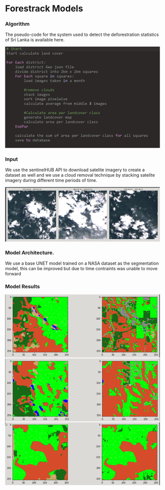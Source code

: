 # Forestrack Models

### Algorithm

The pseudo-code for the system used to detect the deforestration statistics of Sri Lanka is available here.

![pseudo_code](DOCS/images/psuedo%20code.PNG)

### Input

We use the sentinelHUB API to download satelite imagery to create a dataset as well and we use a cloud removal technique by stacking satelite imagery during different time periods of time.

![input](DOCS/images/forestrack4.png)

### Model Architecture.

We use a base UNET model trained on a NASA dataset as the segmentation model, this can be improved but due to time contraints was unable to move forward

### Model Results

![input](DOCS/images/forestrack.png)
![input](DOCS/images/forestrack2.png)
![input](DOCS/images/forestrack3.png)
